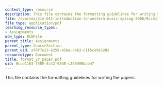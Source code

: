 ```yaml
---
content_type: resource
description: This file contains the formatting guidelines for writing the papers.
file: /courses/21m-011-introduction-to-western-music-spring-2006/0cce1163f5898c429848c359490bab47_format_yr_paper.pdf
file_type: application/pdf
learning_resource_types:
- Assignments
ocw_type: OCWFile
parent_title: Assignments
parent_type: CourseSection
parent_uid: a70f7e23-8259-456a-c463-c1f5ce99328a
resourcetype: Document
title: format_yr_paper.pdf
uid: 0cce1163-f589-8c42-9848-c359490bab47
---
```

This file contains the formatting guidelines for writing the papers.

